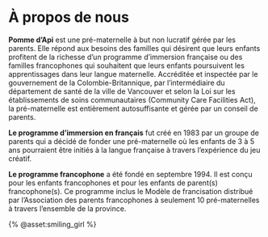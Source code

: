 # À propos de nous

__Pomme d’Api__ est une pré-maternelle à but non lucratif gérée par les parents. Elle répond aux besoins des familles qui désirent que leurs enfants profitent de la richesse d’un programme d’immersion française ou des familles francophones qui souhaitent que leurs enfants poursuivent les apprentissages dans leur langue maternelle. Accréditée et inspectée par le gouvernement de la Colombie-Britannique, par l’intermédiaire du département de santé de la ville de Vancouver et selon la Loi sur les établissements de soins communautaires (Community Care Facilities Act), la pré-maternelle est entièrement autosuffisante et gérée par un conseil de parents. 

__Le programme d’immersion en français__ fut créé en 1983 par un groupe de parents qui a décidé de fonder une pré-maternelle où les enfants de 3 à 5 ans pourraient être initiés à la langue française à travers l’expérience du jeu créatif.

__Le programme francophone__ a été fondé en septembre 1994. Il est conçu pour les enfants francophones et pour les enfants de parent(s) francophone(s). Ce programme inclus le Modèle de francisation distribué par l’Association des parents francophones à seulement 10 pré-maternelles à travers l’ensemble de la province.

{% @asset:smiling_girl %}
